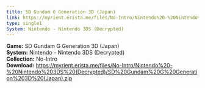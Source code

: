 ```yaml
---
title: SD Gundam G Generation 3D (Japan)
link: https://myrient.erista.me/files/No-Intro/Nintendo%20-%20Nintendo%203DS%20(Decrypted)/SD%20Gundam%20G%20Generation%203D%20(Japan).zip
type: single1
System: Nintendo - Nintendo 3DS (Decrypted)
---
```

<b>Game:</b> SD Gundam G Generation 3D (Japan)<br>
<b>System:</b> Nintendo - Nintendo 3DS (Decrypted)<br>
<b>Collection:</b> No-Intro<br>
<b>Download:</b> https://myrient.erista.me/files/No-Intro/Nintendo%20-%20Nintendo%203DS%20(Decrypted)/SD%20Gundam%20G%20Generation%203D%20(Japan).zip
